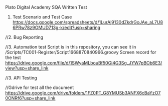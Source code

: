 Plato Digital Academy SQA Written Test

1. Test Scenario and Test Case
    https://docs.google.com/spreadsheets/d/1LurAj9130dZkdrGoJAe_aL7U86PRw78z9OMUD713g-k/edit?usp=sharing

//2. Bug Reporting


//3. Automation test
      Script is in this repository, you can see it in /Scripts/TC001-Register/Script1668870840966.groovy
      Screen record for the test https://drive.google.com/file/d/1SWyaMLbouBf50Gi4G3Sg_JYW7pBOb6E3/view?usp=share_link
      
//3. API Testing
     
 
//Gdrive for test all the document https://drive.google.com/drive/folders/1FZ0PT_G8YMUSb3ANFX6cBaYzO70ONRf6?usp=share_link
